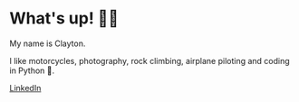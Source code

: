 # What's up! 🤙🏻

My name is Clayton.

I like motorcycles, photography, rock climbing, airplane piloting and coding in Python 🐍.

[LinkedIn](https://www.linkedin.com/in/claytonjroberts/)

